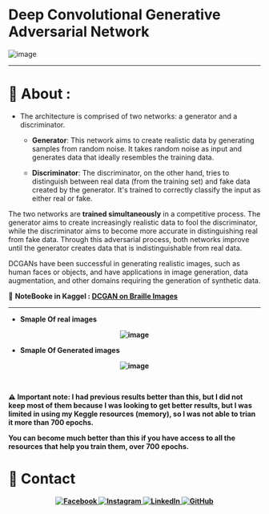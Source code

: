 #  Deep Convolutional Generative Adversarial Network

![image](https://github.com/zeyadusf/DCGANs-on-Braille-images/assets/83798621/5b48a1fb-3d59-4849-b125-a3ea4bd4ca75)

<hr>

# 🎯 About : 

* The architecture is comprised of two networks: a generator and a discriminator.

  -  **Generator**: This network aims to create realistic data by generating samples from random noise. It takes random noise as input and generates data that ideally resembles the training data.

  -  **Discriminator**: The discriminator, on the other hand, tries to distinguish between real data (from the training set) and fake data created by the generator. It's trained to correctly classify the input as either real or fake.

The two networks are **trained simultaneously** in a competitive process. The generator aims to create increasingly realistic data to fool the discriminator, while the discriminator aims to become more accurate in distinguishing real from fake data. Through this adversarial process, both networks improve until the generator creates data that is indistinguishable from real data.

DCGANs have been successful in generating realistic images, such as human faces or objects, and have applications in image generation, data augmentation, and other domains requiring the generation of synthetic data.


🔗 <b> NoteBooke in Kaggel  : [DCGAN on Braille Images](https://www.kaggle.com/code/zeyadusf/dcgan-on-braille-images)

<hr>

* Smaple Of real images
<div align="center"> 

![image](https://github.com/zeyadusf/DCGANs-on-Braille-images/assets/83798621/88249069-1aaa-4d73-ba68-50cedb5cfaa1)
</div>

* Smaple Of Generated images
<div align="center"> 


![image](https://github.com/zeyadusf/DCGANs-on-Braille-images/assets/83798621/65cf4b51-8337-49e1-b5de-ee600f3c0f8f)
  
</div>
<br>

⚠️ Important note:
I had previous results better than this, but I did not keep most of them because I was looking to get better results, but I was limited in using my Keggle resources (memory), so I was not able to trian it more than 700 epochs.

You can become much better than this if you have access to all the resources that help you train them, over 700 epochs.


<!--Social Media-->


# :email: Contact #

<p align="center">
 <a href="https://www.facebook.com/ziayd.yosif" target="_blank">
  <img src="https://img.shields.io/badge/-Zeyad Usf-1877F2?style=flat&logo=facebook&logoColor=white" alt="Facebook" />
</a>

<a href="https://www.instagram.com/zeyadusf/" target="_blank">
  <img src="https://img.shields.io/badge/-zeyadusf-white?style=flat&logo=instagram&logoColor=#E65468" alt="Instagram" />
</a>


<a href="https://www.linkedin.com/in/zeyadusf/" target="_blank">
  <img src="https://img.shields.io/badge/-Zeyad Usf-0077B5?style=flat&logo=linkedin&logoColor=white" alt="LinkedIn" />
</a>

<a href="https://github.com/zeyadusf" target="_blank">
  <img src="https://img.shields.io/badge/-@zeyadusf-181717?style=flat&logo=github&logoColor=white" alt="GitHub" />
</a>






